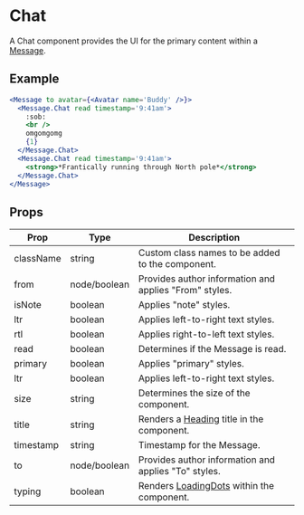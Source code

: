 # Chat

A Chat component provides the UI for the primary content within a [Message](./Message.md).


## Example

```jsx
<Message to avatar={<Avatar name='Buddy' />}>
  <Message.Chat read timestamp='9:41am'>
    :sob:
    <br />
    omgomgomg
    {1}
  </Message.Chat>
  <Message.Chat read timestamp='9:41am'>
    <strong>*Frantically running through North pole*</strong>
  </Message.Chat>
</Message>
```


## Props

| Prop | Type | Description |
| --- | --- | --- |
| className | string | Custom class names to be added to the component. |
| from | node/boolean | Provides author information and applies "From" styles. |
| isNote | boolean | Applies "note" styles. |
| ltr | boolean | Applies left-to-right text styles. |
| rtl | boolean | Applies right-to-left text styles. |
| read | boolean | Determines if the Message is read. |
| primary | boolean | Applies "primary" styles. |
| ltr | boolean | Applies left-to-right text styles. |
| size | string | Determines the size of the component. |
| title | string | Renders a [Heading](../../Heading) title in the component. |
| timestamp | string | Timestamp for the Message. |
| to | node/boolean | Provides author information and applies "To" styles. |
| typing | boolean | Renders [LoadingDots](../../LoadingDots) within the component. |

